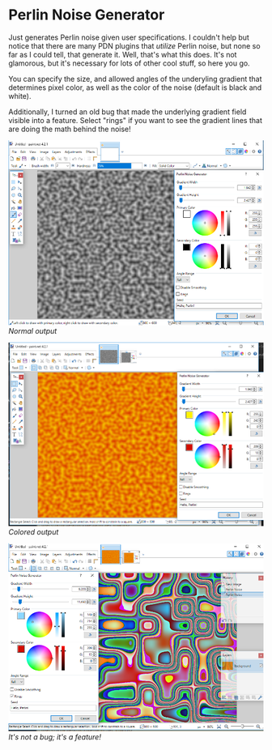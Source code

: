 # Perlin Noise Generator
Just generates Perlin noise given user specifications. I couldn't help but notice that there are many PDN plugins that *utilize* Perlin noise, but none so far as I could tell, that generate it. Well, that's what this does. It's not glamorous, but it's necessary for lots of other cool stuff, so here you go.

You can specify the size, and allowed angles of the underyling gradient that determines pixel color, as well as the color of the noise (default is black and white).

Additionally, I turned an old bug that made the underlying gradient field visible into a feature. Select "rings" if you want to see the gradient lines that are doing the math behind the noise!

![Example Image](img/example.png)
*Normal output*

![Example Image](img/example2.png)
*Colored output*

![Example Image](img/example3.png)
*It's not a bug; it's a feature!*
